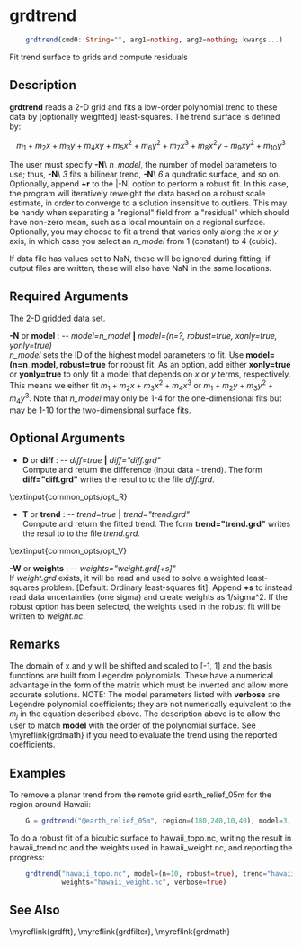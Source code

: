 # grdtrend

```julia
	grdtrend(cmd0::String="", arg1=nothing, arg2=nothing; kwargs...)
```

Fit trend surface to grids and compute residuals

Description
-----------

**grdtrend** reads a 2-D grid and fits a low-order polynomial trend to these data by
[optionally weighted] least-squares. The trend surface is defined by:

$$m_1 + m_2x + m_3y + m_4xy + m_5x^2 + m_6y^2 + m_7x^3 + m_8x^2y + m_9xy^2 + m_{10}y^3$$

The user must specify **-N**\ *n_model*, the number of model parameters
to use; thus, **-N**\ *3* fits a bilinear trend, **-N**\ *6* a quadratic
surface, and so on. Optionally, append **+r** to the |-N| option to
perform a robust fit. In this case, the program will iteratively
reweight the data based on a robust scale estimate, in order to converge
to a solution insensitive to outliers. This may be handy when separating
a "regional" field from a "residual" which should have non-zero mean,
such as a local mountain on a regional surface.
Optionally, you may choose to fit a trend that varies only along the *x* or *y* axis,
in which case you select an *n_model* from 1 (constant) to 4 (cubic).

If data file has values set to NaN, these will be ignored during fitting;
if output files are written, these will also have NaN in the same locations.

Required Arguments
------------------

The 2-D gridded data set.

**-N** or **model** : -- *model=n_model* **|** *model=(n=?, robust=true, xonly=true, yonly=true)*\
    *n_model* sets the ID of the highest model parameters to fit. Use **model=(n=n_model, robust=true**
    for robust fit. As an option, add either **xonly=true** or **yonly=true** to only fit a model that
    depends on *x* or *y* terms, respectively. This means we either fit
    $m_1 + m_2x + m_3x^2 + m_4x^3$ or $m_1 + m_2y + m_3y^2 + m_4y^3$. Note that *n_model* may only
    be 1-4 for the one-dimensional fits but may be 1-10 for the two-dimensional surface fits.

Optional Arguments
------------------

- **D** or **diff** : -- *diff=true* **|** *diff="diff.grd"*\
    Compute and return the difference (input data - trend). The form **diff="diff.grd"**
    writes the resul to to the file *diff.grd*.

\textinput{common_opts/opt_R}

- **T** or **trend** : -- *trend=true* **|** *trend="trend.grd"*\
    Compute and return the fitted trend. The form **trend="trend.grd"**
    writes the resul to to the file *trend.grd*.

\textinput{common_opts/opt_V}

**-W** or **weights** : -- *weights="weight.grd[+s]"*\
    If *weight.grd* exists, it will be read and used to solve a weighted
    least-squares problem. [Default: Ordinary least-squares fit]. Append
    **+s** to instead read data uncertainties (one sigma) and create weights
    as 1/sigma^2. If the robust option has been selected, the weights used
    in the robust fit will be written to *weight.nc*.

Remarks
-------

The domain of x and y will be shifted and scaled to [-1, 1] and the
basis functions are built from Legendre polynomials. These have a
numerical advantage in the form of the matrix which must be inverted and
allow more accurate solutions. NOTE: The model parameters listed with
**verbose** are Legendre polynomial coefficients; they are not numerically
equivalent to the $m_j$ in the equation described above. The description
above is to allow the user to match **model** with the order of the
polynomial surface. See \myreflink{grdmath} if you need to evaluate the trend
using the reported coefficients.

Examples
--------

To remove a planar trend from the remote grid earth_relief_05m for the region around Hawaii:

```julia
    G = grdtrend("@earth_relief_05m", region=(180,240,10,40), model=3, diff=true)
```

To do a robust fit of a bicubic surface to hawaii_topo.nc, writing the
result in hawaii_trend.nc and the weights used in hawaii_weight.nc,
and reporting the progress:

```julia
    grdtrend("hawaii_topo.nc", model=(n=10, robust=true), trend="hawaii_trend.nc",
             weights="hawaii_weight.nc", verbose=true)
```

See Also
--------

\myreflink{grdfft}, \myreflink{grdfilter}, \myreflink{grdmath}
